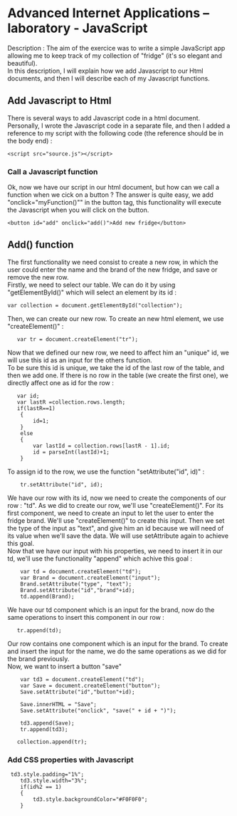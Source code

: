 # Advanced Internet Applications – laboratory - JavaScript

Description : The aim of the exercice was to write a simple JavaScript app allowing me to keep track of my collection of "fridge" (it's so elegant and beautiful).  
In this description, I will explain how we add Javascript to our Html documents, and then I will describe each of my Javascript functions.

## Add Javascript to Html

There is several ways to add Javascript code in a html document. Personally, I wrote the Javascript code in a separate file, and then I added a reference to my script with the following code (the reference should be in the body end) :

```
<script src="source.js"></script>
```

### Call a Javascript function

Ok, now we have our script in our html document, but how can we call a function when we cick on a button ? The answer is quite easy, we add "onclick="myFunction()"" in the button tag, this functionality will execute the Javascript when you will click on the button.

```
<button id="add" onclick="add()">Add new fridge</button>
```

## Add() function

The first functionality we need consist to create a new row, in which the user could enter the name and the brand of the new fridge, and save or remove the new row.  
Firstly, we need to select our table. We can do it by using "getElementById()" which will select an element by its id :
```
var collection = document.getElementById("collection");
```
Then, we can create our new row. To create an new html element, we use "createElement()" :
```
   var tr = document.createElement("tr");
```
Now that we defined our new row, we need to affect him an "unique" id, we will use this id as an input for the others function.   
To be sure this id is unique, we take the id of the last row of the table, and then we add one. If there is no row in the table (we create the first one), we directly affect one as id for the row :
```
   var id;
   var lastR =collection.rows.length;
   if(lastR==1)
    {
        id=1;
    }
    else
    {
        var lastId = collection.rows[lastR - 1].id; 
        id = parseInt(lastId)+1;
    }
```
To assign id to the row, we use the function "setAttribute("id", id)" :
```
    tr.setAttribute("id", id);	
```

We have our row with its id, now we need to create the components of our row : "td". As we did to create our row, we'll use "createElement()". For its first component, we need to create an input to let the user to enter the fridge brand. We'll use "createElement()" to create this input. Then we set the type of the input as "text", and give him an id because we will need of its value when we'll save the data. We will use setAttribute again to achieve this goal.  
Now that we have our input with his properties, we need to insert it in our td, we'll use the functionality "append" which achive this goal :

```
    var td = document.createElement("td");
    var Brand = document.createElement("input");
    Brand.setAttribute("type", "text");
    Brand.setAttribute("id","brand"+id);
    td.append(Brand);
```
We have our td component which is an input for the brand, now do the same operations to insert this component in our row :
```
   tr.append(td);
```
Our row contains one component which is an input for the brand. To create and insert the input for the name, we do the same operations as we did for the brand previously.  
Now, we want to insert a button "save" 
```
    var td3 = document.createElement("td");
    var Save = document.createElement("button");
    Save.setAttribute("id","button"+id);
```
```
    Save.innerHTML = "Save"; 
    Save.setAttribute("onclick", "save(" + id + ")");
```
```
    td3.append(Save);
    tr.append(td3);
```
```
   collection.append(tr);
```
### Add CSS properties with Javascript
```
 td3.style.padding="1%";
    td3.style.width="3%";
    if(id%2 == 1)
    {
        td3.style.backgroundColor="#F0F0F0";
    }
 ```
